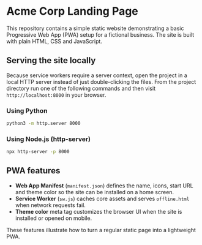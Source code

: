 # Acme Corp Landing Page

This repository contains a simple static website demonstrating a basic Progressive Web App (PWA) setup for a fictional business. The site is built with plain HTML, CSS and JavaScript.

## Serving the site locally

Because service workers require a server context, open the project in a local HTTP server instead of just double-clicking the files. From the project directory run one of the following commands and then visit `http://localhost:8000` in your browser.

### Using Python
```sh
python3 -m http.server 8000
```

### Using Node.js (http-server)
```sh
npx http-server -p 8000
```

## PWA features

- **Web App Manifest** (`manifest.json`) defines the name, icons, start URL and theme color so the site can be installed on a home screen.
- **Service Worker** (`sw.js`) caches core assets and serves `offline.html` when network requests fail.
- **Theme color** meta tag customizes the browser UI when the site is installed or opened on mobile.

These features illustrate how to turn a regular static page into a lightweight PWA.
